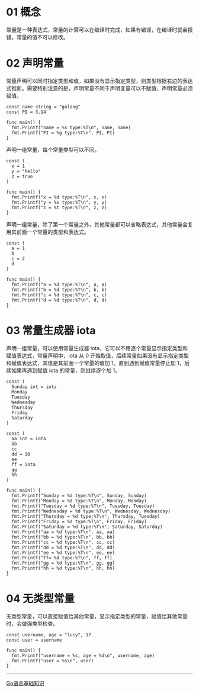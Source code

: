 # 01 概念
常量是一种表达式，常量的计算可以在编译时完成，如果有错误，在编译时就会报错，常量的值不可以修改。
# 02 声明常量
常量声明可以同时指定类型和值，如果没有显示指定类型，则类型根据右边的表达式推断。需要特别注意的是，声明常量不同于声明变量可以不赋值，声明常量必须赋值。
```
const name string = "golang"
const PI = 3.14

func main() {
  fmt.Printf("name = %s type:%T\n", name, name)
  fmt.Printf("PI = %g type:%T\n", PI, PI)
}
```
声明一组常量，每个常量类型可以不同。
```
const (
  x = 1
  y = "hello"
  z = true
)

func main() {
  fmt.Printf("x = %d type:%T\n", x, x)
  fmt.Printf("y = %s type:%T\n", y, y)
  fmt.Printf("z = %t type:%T\n", z, z)
}
```
声明一组常量，除了第一个常量之外，其他常量都可以省略表达式，其他常量会复用其前面一个常量的类型和表达式。
```
const (
  a = 1
  b
  c = 2
  d
)

func main() {
  fmt.Printf("a = %d type:%T\n", a, a)
  fmt.Printf("b = %d type:%T\n", b, b)
  fmt.Printf("c = %d type:%T\n", c, c)
  fmt.Printf("d = %d type:%T\n", d, d)
}
```
# 03 常量生成器 iota
声明一组常量，可以使用常量生成器 iota，它可以不用逐个常量显示指定类型和赋值表达式，常量声明中，iota 从 0 开始取值，后续常量如果没有显示指定类型和赋值表达式，其值是其前面一个常量的值加 1。直到遇到赋值常量停止加 1，后续如果再遇到赋值 iota 的常量，则继续逐个加 1。
```
const (
  Sunday int = iota
  Monday
  Tuesday
  Wednesday
  Thursday
  Friday
  Saturday
)

const (
  aa int = iota
  bb
  cc
  dd = 10
  ee
  ff = iota
  gg
  hh
)

func main() {
  fmt.Printf("Sunday = %d type:%T\n", Sunday, Sunday)
  fmt.Printf("Monday = %d type:%T\n", Monday, Monday)
  fmt.Printf("Tuesday = %d type:%T\n", Tuesday, Tuesday)
  fmt.Printf("Wednesday = %d type:%T\n", Wednesday, Wednesday)
  fmt.Printf("Thursday = %d type:%T\n", Thursday, Tuesday)
  fmt.Printf("Friday = %d type:%T\n", Friday, Friday)
  fmt.Printf("Saturday = %d type:%T\n", Saturday, Saturday)
  fmt.Printf("aa = %d type:%T\n", aa, aa)
  fmt.Printf("bb = %d type:%T\n", bb, bb)
  fmt.Printf("cc = %d type:%T\n", cc, cc)
  fmt.Printf("dd = %d type:%T\n", dd, dd)
  fmt.Printf("ee = %d type:%T\n", ee, ee)
  fmt.Printf("ff= %d type:%T\n", ff, ff)
  fmt.Printf("gg = %d type:%T\n", gg, gg)
  fmt.Printf("hh = %d type:%T\n", hh, hh)
}
```
# 04 无类型常量
无类型常量，可以直接赋值给其他常量，显示指定类型的常量，赋值给其他常量时，会做强类型检查。
```
const username, age = "lucy", 17
const user = username

func main() {
  fmt.Printf("username = %s, age = %d\n", username, age)
  fmt.Printf("user = %s\n", user)
}
```
***
[Go语言基础知识](https://mp.weixin.qq.com/mp/appmsgalbum?__biz=MzA4Mjc1NTMyOQ==&action=getalbum&album_id=1439829562619445249&subscene=0&scenenote=https%3A%2F%2Fmp.weixin.qq.com%2Fs%3F__biz%3DMzA4Mjc1NTMyOQ%3D%3D%26mid%3D2247483736%26idx%3D1%26sn%3Dffb28bc5f79c93b04ce139ca)